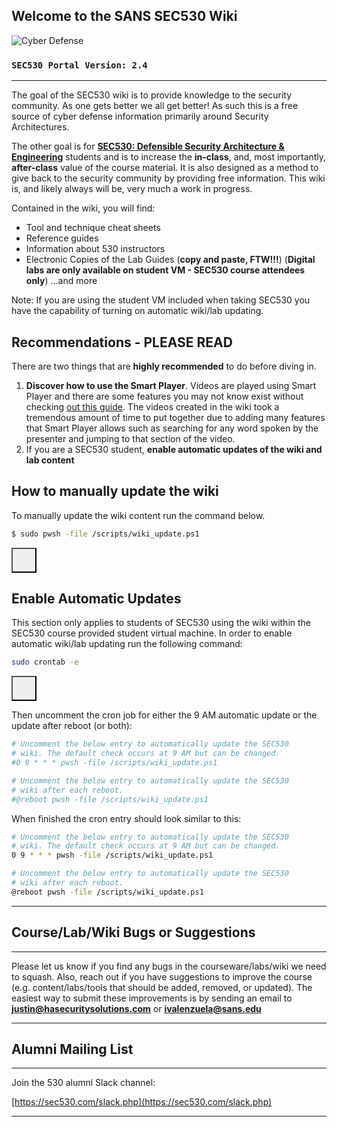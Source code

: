 <script>
function copyToClipboard(text) {
    if (window.clipboardData && window.clipboardData.setData) {
        // IE specific code path to prevent textarea being shown while dialog is visible.
        return clipboardData.setData("Text", text); 

    } else if (document.queryCommandSupported && document.queryCommandSupported("copy")) {
        var textarea = document.createElement("textarea");
        textarea.textContent = text;
        textarea.style.position = "fixed";  // Prevent scrolling to bottom of page in MS Edge.
        document.body.appendChild(textarea);
        textarea.select();
        try {
            return document.execCommand("copy");  // Security exception may be thrown by some browsers.
        } catch (ex) {
            console.warn("Copy to clipboard failed.", ex);
            return false;
        } finally {
            document.body.removeChild(textarea);
        }
    }
}
</script>

Welcome to the SANS SEC530 Wiki
----------


![Cyber Defense](CyberDefense_logo.jpg)
### **`SEC530 Portal Version: 2.4`**

---

The goal of the SEC530 wiki is to provide knowledge to the security community. As one gets better we all get better! As such this is a free source of cyber defense information primarily around Security Architectures.

The other goal is for [**SEC530: Defensible Security Architecture & Engineering**](https://www.sans.org/course/defensible-security-architecture) students and is to increase the **in-class**, and, most importantly, **after-class** value of the course material. It is also designed as a method to give back to the security community by providing free information. This wiki is, and likely always will be, very much a work in progress.

Contained in the wiki, you will find:

- Tool and technique cheat sheets
- Reference guides
- Information about 530 instructors
- Electronic Copies of the Lab Guides (**copy and paste, FTW!!!**) (**Digital labs are only available on student VM - SEC530 course attendees only**)
...and more

Note: If you are using the student VM included when taking SEC530 you have the capability of turning on automatic wiki/lab updating.

Recommendations - PLEASE READ
----------
There are two things that are **highly recommended** to do before diving in.

1. **Discover how to use the Smart Player**. Videos are played using Smart Player and there are some features you may not know exist without checking [out this guide](/Resources/SmartPlayer.md). The videos created in the wiki took a tremendous amount of time to put together due to adding many features that Smart Player allows such as searching for any word spoken by the presenter and jumping to that section of the video.
2. If you are a SEC530 student, **enable automatic updates of the wiki and lab content**

How to manually update the wiki
----------

To manually update the wiki content run the command below.

```bash
$ sudo pwsh -file /scripts/wiki_update.ps1
```

<button onclick="copyToClipboard('sudo pwsh  -file /scripts/wiki_update.ps1')" style="background-image: url(/clipboard.svg); background-repeat: no-repat; height: 40px; width: 40px;"> 
</button>

<p> </p>

Enable Automatic Updates
----------

This section only applies to students of SEC530 using the wiki within the SEC530 course provided student virtual machine. In order to enable automatic wiki/lab updating run the following command:

```bash
sudo crontab -e
```

<button onclick="copyToClipboard('sudo crontab -e')" style="background-image: url(/clipboard.svg); background-repeat: no-repat; height: 40px; width: 40px;"> 
</button>

<p> </p>

Then uncomment the cron job for either the 9 AM automatic update or the update after reboot (or both):

```bash
# Uncomment the below entry to automatically update the SEC530
# wiki. The default check occurs at 9 AM but can be changed.
#0 9 * * * pwsh -file /scripts/wiki_update.ps1

# Uncomment the below entry to automatically update the SEC530
# wiki after each reboot.
#@reboot pwsh -file /scripts/wiki_update.ps1
```

When finished the cron entry should look similar to this:

```bash
# Uncomment the below entry to automatically update the SEC530
# wiki. The default check occurs at 9 AM but can be changed.
0 9 * * * pwsh -file /scripts/wiki_update.ps1

# Uncomment the below entry to automatically update the SEC530
# wiki after each reboot.
@reboot pwsh -file /scripts/wiki_update.ps1
```

---


Course/Lab/Wiki Bugs or Suggestions
----------

---

Please let us know if you find any bugs in the courseware/labs/wiki we need to squash. Also, reach out if you have suggestions to improve the course (e.g. content/labs/tools that should be added, removed, or updated). The easiest way to submit these improvements is by sending an email to **<justin@hasecuritysolutions.com>** or **<ivalenzuela@sans.edu>**

---

Alumni Mailing List
----------

---

Join the 530 alumni Slack channel:

[https://sec530.com/slack.php](https://sec530.com/slack.php)

---
